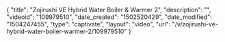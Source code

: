 {
    "title": "Zojirushi VE Hybrid Water Boiler &amp; Warmer 2",
    "description": "",
    "videoid": "109979510",
    "date_created": "1502520429",
    "date_modified": "1504247455",
    "type": "captivate",
    "layout": "video",
    "url": "\/v\/zojirushi-ve-hybrid-water-boiler-warmer-2\/109979510"
}